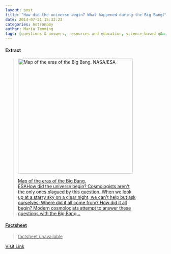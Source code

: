 ```yaml
---
layout: post
title: "How did the universe begin? What happened during the Big Bang?"
date: 2014-07-21 15:32:23
categories: Astronomy
author: Maria Temming
tags: [questions & answers, resources and education, science-based q&a, cosmology faq]
---
```



#### Extract
><div id="attachment_255426265" style="width: 370px" class="wp-caption alignright"><a href="http://d366w3m5tf0813.cloudfront.net/wp-content/uploads/eras-of-the-big-bang.jpeg"><img class="wp-image-255426265 size-large" src="http://d366w3m5tf0813.cloudfront.net/wp-content/uploads/eras-of-the-big-bang-360x360.jpeg" alt="Map of the eras of the Big Bang. NASA/ESA" width="360" height="360" /><p class="wp-caption-text">Map of the eras of the Big Bang.<br />ESAHow did the universe begin? Cosmologists aren't the only ones plagued by this question. When we look up at a starry sky on a clear night, we can't help but ask ourselves: Where did it all come from? How did it all begin? Modern cosmologists attempt to answer these questions with the Big Bang...

#### Factsheet
>factsheet unavailable

[Visit Link](http://www.skyandtelescope.com/astronomy-resources/universe-begin-happened-big-bang/)


